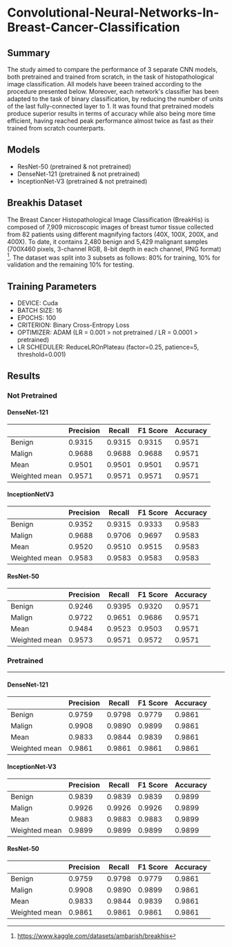 # Convolutional-Neural-Networks-In-Breast-Cancer-Classification

## Summary

The study aimed to compare the performance of 3 separate CNN models, both pretrained and trained from scratch, in the task of histopathological image classification. All models have beeen trained according to the procedure presented below. Moreover, each network's classifier has been adapted to the task of binary classification, by reducing the number of units of the last fully-connected layer to 1. It was found that pretrained models produce superior results in terms of accuracy while also being more time efficient, having reached peak performance almost twice as fast as their trained from scratch counterparts.  


## Models
- ResNet-50 (pretrained & not pretrained)
- DenseNet-121 (pretrained & not pretrained)
- InceptionNet-V3 (pretrained & not pretrained)

## Breakhis Dataset
The Breast Cancer Histopathological Image Classification (BreakHis) is composed of 7,909 microscopic images of breast tumor tissue collected from 82 patients using different magnifying factors (40X, 100X, 200X, and 400X). To date, it contains 2,480 benign and 5,429 malignant samples (700X460 pixels, 3-channel RGB, 8-bit depth in each channel, PNG format) [^1]. The dataset was split into 3 subsets as follows: 80% for training, 10% for validation and the remaining 10% for testing.

## Training Parameters  
- DEVICE: Cuda
- BATCH SIZE: 16
- EPOCHS: 100
- CRITERION: Binary Cross-Entropy Loss
- OPTIMIZER: ADAM (LR = 0.001 > not pretrained / LR = 0.0001 > pretrained)
- LR SCHEDULER: ReduceLROnPlateau (factor=0.25, patience=5, threshold=0.001)

## Results

### Not Pretrained

#### DenseNet-121  

| | Precision | Recall | F1 Score | Accuracy |
|--|-----------|---------|---------|----------|
| Benign | 0.9315 | 0.9315 | 0.9315 | 0.9571 |
| Malign | 0.9688 | 0.9688 | 0.9688 | 0.9571 |
| Mean | 0.9501 | 0.9501 | 0.9501 | 0.9571 |
| Weighted mean | 0.9571 | 0.9571 | 0.9571 | 0.9571 |

#### InceptionNetV3

| | Precision | Recall | F1 Score | Accuracy |
|--|-----------|---------|---------|----------|
| Benign | 0.9352 | 0.9315 | 0.9333 | 0.9583 |
| Malign | 0.9688 | 0.9706 | 0.9697 | 0.9583 |
| Mean | 0.9520 | 0.9510 | 0.9515 | 0.9583 |
| Weighted mean | 0.9583 | 0.9583 | 0.9583 | 0.9583 |

#### ResNet-50 

| | Precision | Recall | F1 Score | Accuracy |
|--|-----------|---------|---------|----------|
| Benign | 0.9246 | 0.9395  | 0.9320 | 0.9571 |
| Malign | 0.9722 | 0.9651 | 0.9686  | 0.9571 |
| Mean | 0.9484 | 0.9523 | 0.9503 | 0.9571 |
| Weighted mean | 0.9573 | 0.9571 | 0.9572 | 0.9571 |

### Pretrained
---
#### DenseNet-121

| | Precision | Recall | F1 Score | Accuracy |
|--|-----------|---------|---------|----------|
| Benign | 0.9759 | 0.9798 | 0.9779 | 0.9861 |
| Malign | 0.9908 | 0.9890  | 0.9899 | 0.9861 |
| Mean | 0.9833 | 0.9844 | 0.9839 | 0.9861 |
| Weighted mean | 0.9861 | 0.9861 | 0.9861 | 0.9861 |

#### InceptionNet-V3

| | Precision | Recall | F1 Score | Accuracy |
|--|-----------|---------|---------|----------|
| Benign | 0.9839 | 0.9839 | 0.9839 | 0.9899 |
| Malign | 0.9926 | 0.9926  | 0.9926 | 0.9899 |
| Mean | 0.9883 | 0.9883 | 0.9883 | 0.9899 |
| Weighted mean | 0.9899 | 0.9899 | 0.9899 | 0.9899 |
  
#### ResNet-50  

| | Precision | Recall | F1 Score | Accuracy |
|--|-----------|---------|---------|----------|
| Benign | 0.9759 | 0.9798 | 0.9779 | 0.9861 |
| Malign | 0.9908 | 0.9890 | 0.9899 | 0.9861 |
| Mean | 0.9833 | 0.9844 | 0.9839 | 0.9861 |
| Weighted mean | 0.9861 | 0.9861 | 0.9861 | 0.9861 |

[^1]: https://www.kaggle.com/datasets/ambarish/breakhis 
